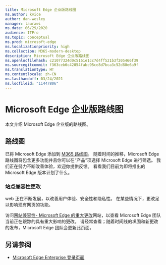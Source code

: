 ```yaml
---
title: Microsoft Edge 企业版路线图
ms.author: kvice
author: dan-wesley
manager: laurawi
ms.date: 06/29/2020
audience: ITPro
ms.topic: conceptual
ms.prod: microsoft-edge
ms.localizationpriority: high
ms.collection: M365-modern-desktop
description: Microsoft Edge 企业版路线图
ms.openlocfilehash: c21077324d0c5161e1cc7d4ff521b3f205466f39
ms.sourcegitcommit: f363ceb6c42054fabc95ce8d7bca3c52d80e6a9f
ms.translationtype: HT
ms.contentlocale: zh-CN
ms.lasthandoff: 03/24/2021
ms.locfileid: "11447806"
---
```

# <a name="microsoft-edge-enterprise-roadmap"></a>Microsoft Edge 企业版路线图

本文介绍 Microsoft Edge 企业版的路线图。

## <a name="roadmap"></a>路线图

已将 Microsoft Edge 添加到 [M365 路线图](https://www.microsoft.com/microsoft-365/roadmap?filters=&searchterms=Microsoft%2CEdge)。 随着时间的推移，Microsoft Edge 路线图将包含更多功能并且你可以在“产品”项选择 Microsoft Edge 进行筛选。 我们正在努力不断改善体验，欢迎你提供反馈。 看看我们目前为即将推出的 Microsoft Edge 版本计划了什么。 

### <a name="site-compatibility-changes"></a>站点兼容性更改

web 正在不断发展，以改善用户体验、安全性和隐私性。 在某些情况下，更改足以影响现有网页的功能。

访问[网站兼容性- Microsoft Edge 的重大更改](/microsoft-edge/web-platform/site-impacting-changes)网站，以查看 Microsoft Edge 团队当前正在跟踪的具有重大影响的更改。 请经常查看；随着时间线的巩固和新更改的发布，Microsoft Edge 团队会更新此页面。

## <a name="see-also"></a>另请参阅

- [Microsoft Edge Enterprise 登录页面](https://aka.ms/EdgeEnterprise)